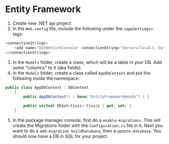 # Entity Framework

1. Create new .NET api project
2. In the `Web.config` file, include the following under the `<appSettings>` tags:
```C#
<connectionStrings>
    <add name="DotNetCoreConsole" connectionString="Server=(local); Database=DotNetCoreConsole; Trusted_Connection=True;" providerName="System.Data.SqlClient" />
</connectionStrings>
```
3. In the `Models` folder, create a class, which will be a table in your DB. Add some "columns" to it (aka fields).
4. In the `Models` folder, create a class called `AppDbContext` and put the following inside the namespace:
```C#
public class AppDbContext : DbContext
    {
        public AppDbContext() : base("EntityFrameworkHonda") { }

        public virtual DbSet<Civic> Civics { get; set; }
    }
```
5. In the package manager console, first do a `enable-migrations`. This will create the Migrations folder with the `Configuration.cs` file in it. Next you want to do a `add-migration buildDatabase`, then a `update-database`. You should now have a DB in SQL for your project. 
